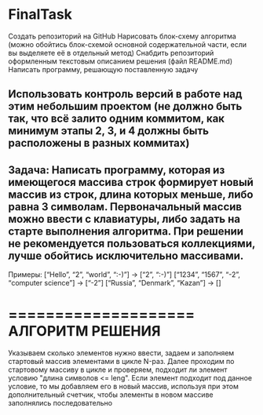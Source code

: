 # FinalTask
Создать репозиторий на GitHub
Нарисовать блок-схему алгоритма (можно обойтись блок-схемой основной содержательной части, если вы выделяете её в отдельный метод)
Снабдить репозиторий оформленным текстовым описанием решения (файл README.md)
Написать программу, решающую поставленную задачу

Использовать контроль версий в работе над этим небольшим проектом (не должно быть так, что всё залито одним коммитом,
как минимум этапы 2, 3, и 4 должны быть расположены в разных коммитах)
------------------------------
Задача: Написать программу, которая из имеющегося массива строк формирует новый массив из строк, длина которых меньше, либо равна 3 символам. 
Первоначальный массив можно ввести с клавиатуры, либо задать на старте выполнения алгоритма. При решении не рекомендуется пользоваться коллекциями, 
лучше обойтись исключительно массивами.
--------
Примеры: [“Hello”, “2”, “world”, “:-)”] → [“2”, “:-)”]
[“1234”, “1567”, “-2”, “computer science”] → [“-2”]
[“Russia”, “Denmark”, “Kazan”] → []


   ====================
     АЛГОРИТМ РЕШЕНИЯ
   =====================

Указываем сколько элементов нужно ввести, задаем и заполняем стартовый массив элементами в цикле N-раз.
 Далее проходим по стартовому массиву в цикле и проверяем, подходит ли элемент условию "длина символов <= leng".
  Если элемент подходит под данное условие, то мы добавляем его в новый массив,
 используя при этом дополнительный счетчик, чтобы элементы в новом массиве заполнялись последовательно
